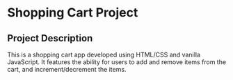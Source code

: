 # Shopping Cart Project
## Project Description
This is a shopping cart app developed using HTML/CSS and vanilla JavaScript. It features the ability for users to add and remove items from the cart, and increment/decrement the items.
